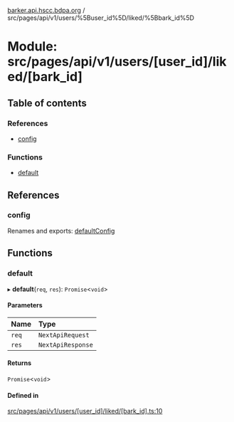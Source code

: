 [barker.api.hscc.bdpa.org][1] /
src/pages/api/v1/users/%5Buser_id%5D/liked/%5Bbark_id%5D

# Module: src/pages/api/v1/users/\[user_id]/liked/\[bark_id]

## Table of contents

### References

- [config][2]

### Functions

- [default][3]

## References

### config

Renames and exports: [defaultConfig][4]

## Functions

### default

▸ **default**(`req`, `res`): `Promise`<`void`>

#### Parameters

| Name  | Type              |
| :---- | :---------------- |
| `req` | `NextApiRequest`  |
| `res` | `NextApiResponse` |

#### Returns

`Promise`<`void`>

#### Defined in

[src/pages/api/v1/users/\[user_id\]/liked/\[bark_id\].ts:10][5]

[1]: ../README.md
[2]: src_pages_api_v1_users__user_id__liked__bark_id_.md#config
[3]: src_pages_api_v1_users__user_id__liked__bark_id_.md#default
[4]: src_backend_middleware.md#defaultconfig

[5]:
https://github.com/nhscc/barker.api.hscc.bdpa.org/blob/86fb7f5/src/pages/api/v1/users/[user_id]/liked/[bark_id].ts#L10

